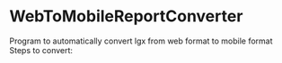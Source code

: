 # WebToMobileReportConverter
Program to automatically convert lgx from web format to mobile format
Steps to convert:
